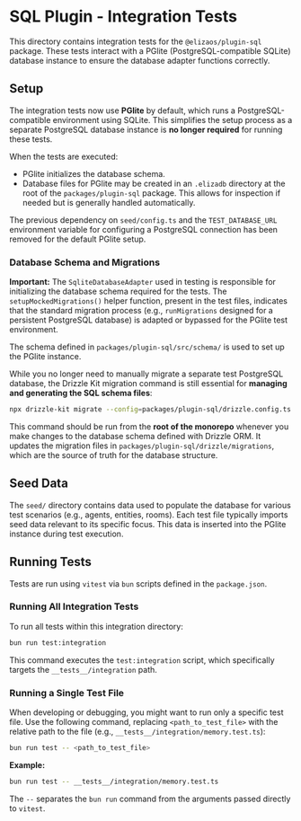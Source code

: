 # SQL Plugin - Integration Tests

This directory contains integration tests for the `@elizaos/plugin-sql` package. These tests interact with a PGlite (PostgreSQL-compatible SQLite) database instance to ensure the database adapter functions correctly.

## Setup

The integration tests now use **PGlite** by default, which runs a PostgreSQL-compatible environment using SQLite. This simplifies the setup process as a separate PostgreSQL database instance is **no longer required** for running these tests.

When the tests are executed:

- PGlite initializes the database schema.
- Database files for PGlite may be created in an `.elizadb` directory at the root of the `packages/plugin-sql` package. This allows for inspection if needed but is generally handled automatically.

The previous dependency on `seed/config.ts` and the `TEST_DATABASE_URL` environment variable for configuring a PostgreSQL connection has been removed for the default PGlite setup.

### Database Schema and Migrations

**Important:** The `SqliteDatabaseAdapter` used in testing is responsible for initializing the database schema required for the tests. The `setupMockedMigrations()` helper function, present in the test files, indicates that the standard migration process (e.g., `runMigrations` designed for a persistent PostgreSQL database) is adapted or bypassed for the PGlite test environment.

The schema defined in `packages/plugin-sql/src/schema/` is used to set up the PGlite instance.

While you no longer need to manually migrate a separate test PostgreSQL database, the Drizzle Kit migration command is still essential for **managing and generating the SQL schema files**:

```bash
npx drizzle-kit migrate --config=packages/plugin-sql/drizzle.config.ts
```

This command should be run from the **root of the monorepo** whenever you make changes to the database schema defined with Drizzle ORM. It updates the migration files in `packages/plugin-sql/drizzle/migrations`, which are the source of truth for the database structure.

## Seed Data

The `seed/` directory contains data used to populate the database for various test scenarios (e.g., agents, entities, rooms). Each test file typically imports seed data relevant to its specific focus. This data is inserted into the PGlite instance during test execution.

## Running Tests

Tests are run using `vitest` via `bun` scripts defined in the `package.json`.

### Running All Integration Tests

To run all tests within this integration directory:

```bash
bun run test:integration
```

This command executes the `test:integration` script, which specifically targets the `__tests__/integration` path.

### Running a Single Test File

When developing or debugging, you might want to run only a specific test file. Use the following command, replacing `<path_to_test_file>` with the relative path to the file (e.g., `__tests__/integration/memory.test.ts`):

```bash
bun run test -- <path_to_test_file>
```

**Example:**

```bash
bun run test -- __tests__/integration/memory.test.ts
```

The `--` separates the `bun run` command from the arguments passed directly to `vitest`.
